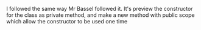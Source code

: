 I followed the same way Mr Bassel followed it. It's preview the constructor for the class as private method, and make a new method with public scope which allow the constructor 
to be used one time 
